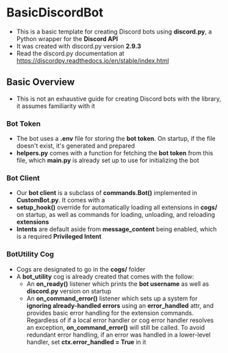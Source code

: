 # BasicDiscordBot

* This is a basic template for creating Discord bots using **discord.py**, a Python wrapper for the **Discord API**
* It was created with discord.py version **2.9.3**
* Read the discord.py documentation at https://discordpy.readthedocs.io/en/stable/index.html

## Basic Overview

* This is not an exhaustive guide for creating Discord bots with the library, it assumes familiarity with it

### Bot Token

* The bot uses a **.env** file for storing the **bot token**. On startup, if the file doesn't exist, it's generated and
  prepared
* **helpers.py** comes with a function for fetching the **bot token** from this file, which **main.py** is already set
  up to use for initializing the bot

### Bot Client

* Our **bot client** is a subclass of **commands.Bot()** implemented in **CustomBot.py**. It comes with a
* **setup_hook()** override for automatically loading all extensions in **cogs/** on startup, as well as commands for
  loading, unloading, and reloading **extensions**
* **Intents** are default aside from **message_content** being enabled, which is a required **Privileged Intent**

### BotUtility Cog

* Cogs are designated to go in the **cogs/** folder
* A **bot_utility** cog is already created that comes with the follow:
    * An **on_ready()** listener which prints the **bot username** as well as **discord.py** version on startup
    * An **on_command_error()** listener which sets up a system for **ignoring already-handled errors** using an
      **error_handled** attr, and provides basic error handling for the extension commands. Regardless of if a local
      error handler or cog error handler resolves an exception, **on_command_error()** will still be called. To avoid
      redundant error handling, if an error was handled in a lower-level handler, set **ctx.error_handled = True** in it